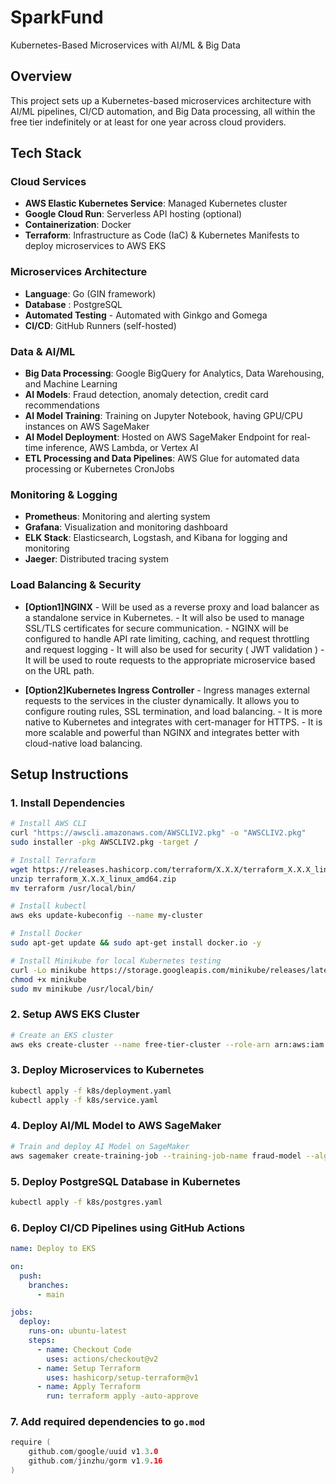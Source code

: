 # SparkFund

Kubernetes-Based Microservices with AI/ML & Big Data

## Overview

This project sets up a Kubernetes-based microservices architecture with AI/ML pipelines, CI/CD automation, and Big Data processing, all within the free tier indefinitely or at least for one year across cloud providers.

## Tech Stack

### Cloud Services

- **AWS Elastic Kubernetes Service**: Managed Kubernetes cluster
- **Google Cloud Run**: Serverless API hosting (optional)
- **Containerization**: Docker
- **Terraform**: Infrastructure as Code (IaC) & Kubernetes Manifests to deploy microservices to AWS EKS

### Microservices Architecture

- **Language**: Go (GIN framework)
- **Database** : PostgreSQL
- **Automated Testing** - Automated with Ginkgo and Gomega
- **CI/CD**: GitHub Runners (self-hosted)

### Data & AI/ML

- **Big Data Processing**: Google BigQuery for Analytics, Data Warehousing, and Machine Learning
- **AI Models**: Fraud detection, anomaly detection, credit card recommendations
- **AI Model Training**: Training on Jupyter Notebook, having GPU/CPU instances on AWS SageMaker
- **AI Model Deployment**: Hosted on AWS SageMaker Endpoint for real-time inference, AWS Lambda, or Vertex AI
- **ETL Processing and Data Pipelines**: AWS Glue for automated data processing or Kubernetes CronJobs

### Monitoring & Logging

- **Prometheus**: Monitoring and alerting system
- **Grafana**: Visualization and monitoring dashboard
- **ELK Stack**: Elasticsearch, Logstash, and Kibana for logging and monitoring
- **Jaeger**: Distributed tracing system

### Load Balancing & Security

- **[Option1]NGINX** - Will be used as a reverse proxy and load balancer as a standalone service in Kubernetes. - It will also be used to manage SSL/TLS certificates for secure communication. - NGINX will be configured to handle API rate limiting, caching, and request throttling and request logging - It will also be used for security ( JWT validation ) - It will be used to route requests to the appropriate microservice based on the URL path.

- **[Option2]Kubernetes Ingress Controller** - Ingress manages external requests to the services in the cluster dynamically. It allows you to configure routing rules, SSL termination, and load balancing. - It is more native to Kubernetes and integrates with cert-manager for HTTPS. - It is more scalable and powerful than NGINX and integrates better with cloud-native load balancing.

## Setup Instructions

### 1. Install Dependencies

```bash
# Install AWS CLI
curl "https://awscli.amazonaws.com/AWSCLIV2.pkg" -o "AWSCLIV2.pkg"
sudo installer -pkg AWSCLIV2.pkg -target /

# Install Terraform
wget https://releases.hashicorp.com/terraform/X.X.X/terraform_X.X.X_linux_amd64.zip
unzip terraform_X.X.X_linux_amd64.zip
mv terraform /usr/local/bin/

# Install kubectl
aws eks update-kubeconfig --name my-cluster

# Install Docker
sudo apt-get update && sudo apt-get install docker.io -y

# Install Minikube for local Kubernetes testing
curl -Lo minikube https://storage.googleapis.com/minikube/releases/latest/minikube-linux-amd64
chmod +x minikube
sudo mv minikube /usr/local/bin/
```

### 2. Setup AWS EKS Cluster

```bash
# Create an EKS cluster
aws eks create-cluster --name free-tier-cluster --role-arn arn:aws:iam::<YOUR_ACCOUNT_ID>:role/EKSClusterRole --resources-vpc-config subnetIds=<SUBNET_ID>,securityGroupIds=<SG_ID>
```

### 3. Deploy Microservices to Kubernetes

```bash
kubectl apply -f k8s/deployment.yaml
kubectl apply -f k8s/service.yaml
```

### 4. Deploy AI/ML Model to AWS SageMaker

```bash
# Train and deploy AI Model on SageMaker
aws sagemaker create-training-job --training-job-name fraud-model --algorithm-specification TrainingImage=<YOUR_ALGO_IMAGE> --role-arn arn:aws:iam::<YOUR_ACCOUNT_ID>:role/SageMakerRole
```

### 5. Deploy PostgreSQL Database in Kubernetes

```bash
kubectl apply -f k8s/postgres.yaml
```

### 6. Deploy CI/CD Pipelines using GitHub Actions

```yaml
name: Deploy to EKS

on:
  push:
    branches:
      - main

jobs:
  deploy:
    runs-on: ubuntu-latest
    steps:
      - name: Checkout Code
        uses: actions/checkout@v2
      - name: Setup Terraform
        uses: hashicorp/setup-terraform@v1
      - name: Apply Terraform
        run: terraform apply -auto-approve
```

### 7. Add required dependencies to `go.mod`

```go
require (
    github.com/google/uuid v1.3.0
    github.com/jinzhu/gorm v1.9.16
)
```
